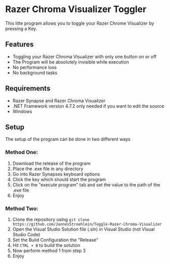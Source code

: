 # Razer Chroma Visualizer Toggler

This litte program allows you to toggle your Razer Chrome Visualizer by pressing a Key.

## Features
- Toggling your Razer Chroma Visualizer with only one button on or off
- The Program will be absolutely invisible while execution
- No performance loss
- No background tasks

## Requirements
- Razer Synapse and Razer Chroma Visualizer
- .NET Framework version 4.7.2 only needed if you want to edit the source
- Windows

## Setup
The setup of the program can be done in two different ways
### Method One:
1. Download the release of the program
2. Place the .exe file in any directory
3. Go into Razer Synapses keyboard options
4. Click the key which should start the program
5. Click on the "execute program" tab and set the value to the path of the .exe file
6. Enjoy
### Method Two:
1. Clone the repository using `git clone https://github.com/JannesStroehlein/Toggle-Razer-Chroma-Visualizer`
2. Open the Visual Studio Solution file (.sln) in Visual Studio (not Visual Studio Code)
3. Set the Build Configuration the "Release"
4. Hit `CTRL + B` to build the solution
5. Now perform method 1 from step 3
6. Enjoy

